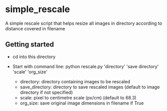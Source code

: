 # simple_rescale
A simple rescale script that helps resize all images in directory according to distance covered in filename

## Getting started
* cd into this directory
* Start with command line: python rescale.py 'directory' 'save directory' 'scale' 'org_size'

  * directory: directory containing images to be rescaled
  * save_directory: directory to save rescaled images (default to image directory if not specified)
  * scale: pixel to centimetre scale (px/cm) (default to 68.3)
  * org_size: save original image dimensions in filename if True
